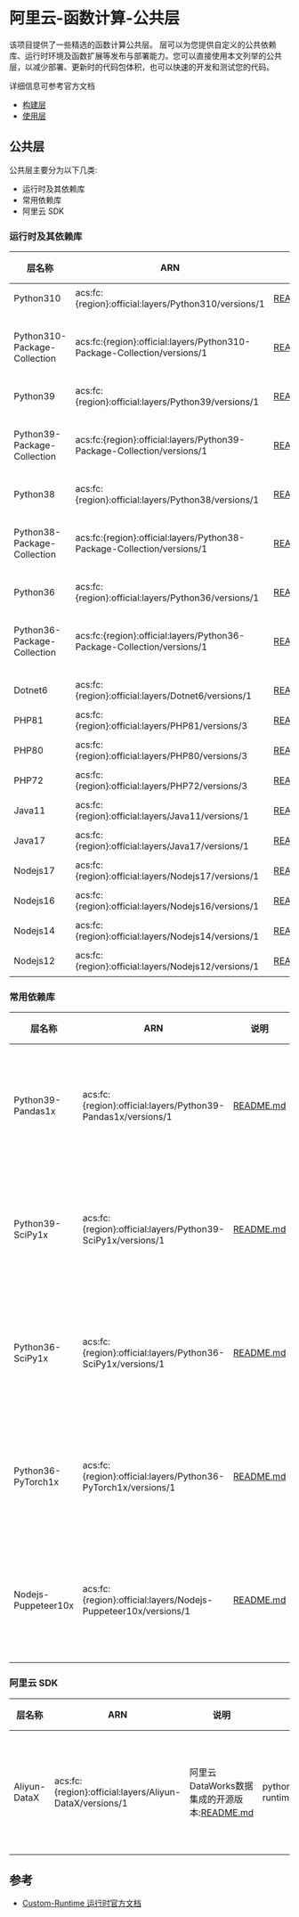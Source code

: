 # 阿里云-函数计算-公共层

该项目提供了一些精选的函数计算公共层。
层可以为您提供自定义的公共依赖库、运行时环境及函数扩展等发布与部署能力。您可以直接使用本文列举的公共层，以减少部署、更新时的代码包体积，也可以快速的开发和测试您的代码。

详细信息可参考官方文档
- [构建层](https://help.aliyun.com/document_detail/193057.html)
- [使用层](https://help.aliyun.com/document_detail/193058.html)

## 公共层
公共层主要分为以下几类:
- 运行时及其依赖库
- 常用依赖库
- 阿里云 SDK

### 运行时及其依赖库
| 层名称  | ARN  | 说明 | 兼容运行时  | 版本 | 备注 |
|---------|------|------|--------|-----|-----|
| Python310 | acs:fc:{region}:official:layers/Python310/versions/1 | [README.md](docs/Python310/README.md) | custom  | Python 3.10.5 | 函数计算官方公共层 |
| Python310-Package-Collection | acs:fc:{region}:official:layers/Python310-Package-Collection/versions/1 | [README.md](docs/Python310-Package-Collection/README.md) | custom  | [requirements.txt](docs/Python310-Package-Collection/requirements.txt) | 函数计算官方公共层，需要和层Python310一起使用|
| Python39 | acs:fc:{region}:official:layers/Python39/versions/1 | [README.md](docs/Python39/README.md) | custom  | Python 3.9.13 | 函数计算官方公共层 |
| Python39-Package-Collection | acs:fc:{region}:official:layers/Python39-Package-Collection/versions/1 | [README.md](docs/Python39-Package-Collection/README.md) | custom  | [requirements.txt](docs/Python39-Package-Collection/requirements.txt) | 函数计算官方公共层，需要和层Python39一起使用|
| Python38 | acs:fc:{region}:official:layers/Python38/versions/1 | [README.md](docs/Python38/README.md) | custom  | Python 3.8.13 | 函数计算官方公共层 |
| Python38-Package-Collection | acs:fc:{region}:official:layers/Python38-Package-Collection/versions/1 | [README.md](docs/Python38-Package-Collection/README.md) | custom  | [requirements.txt](docs/Python38-Package-Collection/requirements.txt) | 函数计算官方公共层，需要和层Python38一起使用|
| Python36 | acs:fc:{region}:official:layers/Python36/versions/1 | [README.md](docs/Python36/README.md) | custom  | Python 3.6.15 | 函数计算官方公共层 |
| Python36-Package-Collection | acs:fc:{region}:official:layers/Python36-Package-Collection/versions/1 | [README.md](docs/Python36-Package-Collection/README.md) | custom  | [requirements.txt](docs/Python36-Package-Collection/requirements.txt) | 函数计算官方公共层，需要和层Python36一起使用|
| Dotnet6 | acs:fc:{region}:official:layers/Dotnet6/versions/1 | [README.md](docs/Dotnet6/README.md) | custom  | ASP.NET Core Runtime 6.0.5 | 函数计算官方公共层 |
| PHP81 | acs:fc:{region}:official:layers/PHP81/versions/3 | [README.md](docs/PHP81/README.md) | custom  | PHP 8.1.9 | 函数计算官方公共层 |
| PHP80 | acs:fc:{region}:official:layers/PHP80/versions/3 | [README.md](docs/PHP80/README.md) | custom  | PHP 8.0.22 | 函数计算官方公共层 |
| PHP72 | acs:fc:{region}:official:layers/PHP72/versions/3 | [README.md](docs/PHP72/README.md) | custom  | PHP 7.2.8  | 函数计算官方公共层 |
| Java11 | acs:fc:{region}:official:layers/Java11/versions/1 | [README.md](docs/Java11/README.md) | custom  | openjdk 11.0.13  | 函数计算官方公共层 |
| Java17 | acs:fc:{region}:official:layers/Java17/versions/1 | [README.md](docs/Java11/README.md) | custom  | openjdk 17.0.2  | 函数计算官方公共层 |
| Nodejs17 | acs:fc:{region}:official:layers/Nodejs17/versions/1 | [README.md](docs/Nodejs17/README.md) | custom  | Node.js 17.9.1  | 函数计算官方公共层 |
| Nodejs16 | acs:fc:{region}:official:layers/Nodejs16/versions/1 | [README.md](docs/Nodejs16/README.md) | custom  | Node.js 16.17.0  | 函数计算官方公共层 |
| Nodejs14 | acs:fc:{region}:official:layers/Nodejs14/versions/1 | [README.md](docs/Nodejs14/README.md) | custom  | Node.js 14.20.0  | 函数计算官方公共层 |
| Nodejs12 | acs:fc:{region}:official:layers/Nodejs12/versions/1 | [README.md](docs/Nodejs12/README.md) | custom  | Node.js 12.22.12  | 函数计算官方公共层 |
### 常用依赖库
| 层名称  | ARN  | 说明 | 兼容运行时  | 版本 | 备注 |
|---------|------|------|--------|-----|-----|
| Python39-Pandas1x | acs:fc:{region}:official:layers/Python39-Pandas1x/versions/1 | [README.md](docs/Python39-Pandas1x/README.md) | python3.9,custom-runtime  | pandas-1.4.3 | 函数计算官方公共层 |
| Python39-SciPy1x | acs:fc:{region}:official:layers/Python39-SciPy1x/versions/1 | [README.md](docs/Python39-SciPy1x/README.md) | python3.9,custom-runtime  | scipy-1.9.0,numpy-1.23.2 | 函数计算官方公共层 |
| Python36-SciPy1x | acs:fc:{region}:official:layers/Python36-SciPy1x/versions/1 | [README.md](docs/Python36-SciPy1x/README.md) | python3.6,custom-runtime  | scipy-1.5.4,numpy-1.19.5 | 函数计算官方公共层 |
| Python36-PyTorch1x | acs:fc:{region}:official:layers/Python36-PyTorch1x/versions/1 | [README.md](docs/Python36-PyTorch1x/README.md) | python3.6,custom-runtime  | torch-1.10.2+cpu,torchvision-0.11.3+cpu,torchaudio-0.10.2+cpu | 函数计算官方公共层 |
| Nodejs-Puppeteer10x | acs:fc:{region}:official:layers/Nodejs-Puppeteer10x/versions/1 | [README.md](docs/Nodejs-Puppeteer10x/README.md) | nodejs14,nodejs12,nodejs10,custom-runtime  | puppeteer-v10.2.0 | 函数计算官方公共层 |

### 阿里云 SDK
| 层名称  | ARN  | 说明 | 兼容运行时  | 版本 | 备注 |
|---------|------|------|--------|-----|-----|
| Aliyun-DataX | acs:fc:{region}:official:layers/Aliyun-DataX/versions/1 | 阿里云 DataWorks数据集成的开源版本:[README.md](docs/Aliyun-DataX/README.md) | python2.7,python3.6,python3.9,custom-runtime  | datax_v202205 | 函数计算官方公共层 |

## 参考
- [Custom-Runtime 运行时官方文档](https://help.aliyun.com/document_detail/132042.html)